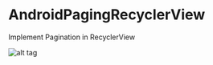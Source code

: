 # AndroidPagingRecyclerView
Implement Pagination in RecyclerView

![alt tag](https://3.bp.blogspot.com/-dJTeiyPBYuY/VwjWbkVC9mI/AAAAAAAABas/SAXJffhIr0IioaYAo_ecFT5M0SxHFjyPA/s600/Screenshot_2016-04-09-16-57-48.png "Implement Pagination in RecyclerView")
